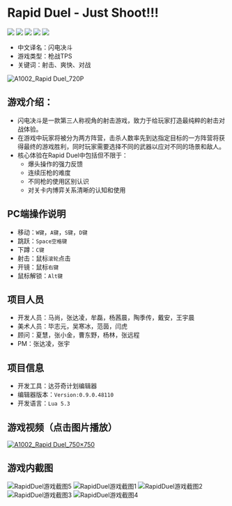 # Rapid Duel - Just Shoot!!!
[![](https://img.shields.io/badge/-DaVinci-MediumPurple)](http://api.projectdavinci.com/)
[![](https://img.shields.io/badge/project-Ava-ff69b4)](https://github.com/lilith-avatar/avatar-ava/projects/1)
[![](https://img.shields.io/badge/-api%20plugin-9cf)](https://github.com/lilith-avatar/davinci-api-wrap)
[![](https://img.shields.io/github/v/release/lilith-avatar/rapid-duel)](https://github.com/lilith-avatar/rapid-duel/releases)
[![](https://img.shields.io/badge/smap-download-success)](https://github.com/lilith-avatar/rapid-duel/raw/main/Smap/Rapid_Duel.smap)
* 中文译名：闪电决斗
* 游戏类型：枪战TPS
* 关键词：射击、爽快、对战

![A1002_Rapid Duel_720P](https://user-images.githubusercontent.com/64057282/114544449-3648e200-9c8d-11eb-83df-1e76383a9413.jpg)

## 游戏介绍：                                                                        
* 闪电决斗是一款第三人称视角的射击游戏，致力于给玩家打造最纯粹的射击对战体验。                                                                
* 在游戏中玩家将被分为两方阵营，击杀人数率先到达指定目标的一方阵营将获得最终的游戏胜利，同时玩家需要选择不同的武器以应对不同的场景和敌人。
* 核心体验在Rapid Duel中包括但不限于：                                                                
  * 爆头操作的强力反馈
  * 连续压枪的难度
  * 不同枪的使用区别认识
  * 对关卡内博弈关系清晰的认知和使用                                                        

## PC端操作说明
* 移动：`W键`，`A键`，`S键`，`D键`
* 跳跃：`Space空格键`
* 下蹲：`C键`
* 射击：鼠标`滚轮`点击
* 开镜：鼠标`右键`
* 鼠标解锁：`Alt键`

## 项目人员
* 开发人员：马尚，张达凌，牟磊，杨茜晨，陶季传，戴安，王宇晨
* 美术人员：毕志元，吴寒冰，范茵，闫虎
* 顾问：夏慧，张小金，曹东野，杨林，张远程
* PM：张达凌，张宇

## 项目信息
* 开发工具：达芬奇计划编辑器
* 编辑器版本：`Version:0.9.0.48110`
* 开发语言：`Lua 5.3`

## 游戏视频（点击图片播放）
[![A1002_Rapid Duel_750×750](https://user-images.githubusercontent.com/64057282/114544458-3943d280-9c8d-11eb-8693-2ad7074ea55b.jpg)](https://user-images.githubusercontent.com/64057282/114544711-93dd2e80-9c8d-11eb-8bc9-cf8850c358cf.mp4)

## 游戏内截图
![RapidDuel游戏截图5](https://user-images.githubusercontent.com/64057282/114544435-321cc480-9c8d-11eb-9de0-076b57248812.jpg)
![RapidDuel游戏截图1](https://user-images.githubusercontent.com/64057282/114544473-4234a400-9c8d-11eb-9e16-e311cd4bae5d.jpg)
![RapidDuel游戏截图2](https://user-images.githubusercontent.com/64057282/114544480-42cd3a80-9c8d-11eb-8a34-6ccbafc1c75c.jpg)
![RapidDuel游戏截图3](https://user-images.githubusercontent.com/64057282/114544481-43fe6780-9c8d-11eb-8768-23a881b05e1d.jpg)
![RapidDuel游戏截图4](https://user-images.githubusercontent.com/64057282/114544486-452f9480-9c8d-11eb-818d-57483df0ef52.jpg)
